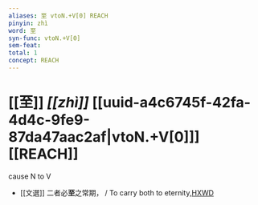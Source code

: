 ```yaml
---
aliases: 至 vtoN.+V[0] REACH
pinyin: zhì
word: 至
syn-func: vtoN.+V[0]
sem-feat: 
total: 1
concept: REACH 
---
```

# [[至]] *[[zhì]]*  [[uuid-a4c6745f-42fa-4d4c-9fe9-87da47aac2af|vtoN.+V[0]]] [[REACH]]
cause N to V
 - [[文選]] 二者必**至**之常期，
                     / To carry both to eternity,[HXWD](https://hxwd.org/textview.html?location=KR4h0001_tls_052-11a.6)
